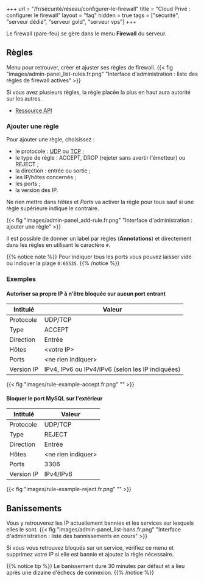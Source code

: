 +++
url = "/fr/sécurité/réseau/configurer-le-firewall"
title = "Cloud Privé : configurer le firewall"
layout = "faq"
hidden = true
tags = ["sécurité", "serveur dédié", "serveur gold", "serveur vps"]
+++

Le firewall (pare-feu) se gère dans le menu **Firewall** du serveur.

## Règles
Menu pour retrouver, créer et ajuster ses règles de firewall.
{{< fig "images/admin-panel_list-rules.fr.png" "Interface d'administration : liste des règles de firewall actives" >}}

Si vous avez plusieurs règles, la règle placée la plus en haut aura autorité sur les autres.

- [Ressource API](https://api.alwaysdata.com/v1/firewall/doc/)


### Ajouter une règle
Pour ajouter une règle, choisissez :

- le protocole : [UDP](https://fr.wikipedia.org/wiki/User_Datagram_Protocol) ou [TCP](https://fr.wikipedia.org/wiki/Transmission_Control_Protocol) ;
- le type de règle : ACCEPT, DROP (rejeter sans avertir l'émetteur) ou REJECT ;
- la direction : entrée ou sortie ;
- les IP/hôtes concernés ;
- les ports ;
- la version des IP.

Ne rien mettre dans *Hôtes* et *Ports* va activer la règle pour tous sauf si une règle supérieure indique le contraire.

{{< fig "images/admin-panel_add-rule.fr.png" "Interface d'administration : ajouter une règle" >}}

Il est possible de donner un label par règles (**Annotations**) et directement dans les règles en utilisant le caractère `#`.

{{% notice note %}}
Pour indiquer tous les ports vous pouvez laisser vide ou indiquer la plage `0:65535`.
{{% /notice %}}

### Exemples

#### Autoriser sa propre IP à n'être bloquée sur aucun port entrant

| Intitulé   | Valeur                                           |
|------------|--------------------------------------------------|
| Protocole  | UDP/TCP                                          |
| Type       | ACCEPT                                           |
| Direction  | Entrée                                           |
| Hôtes      | \<votre IP>                                      |
| Ports      | \<ne rien indiquer>                              |
| Version IP | IPv4, IPv6 ou IPv4/IPv6 (selon les IP indiquées) |

{{< fig "images/rule-example-accept.fr.png" "" >}}

#### Bloquer le port MySQL sur l'extérieur

| Intitulé   | Valeur                                           |
|------------|--------------------------------------------------|
| Protocole  | UDP/TCP                                          |
| Type       | REJECT                                           |
| Direction  | Entrée                                           |
| Hôtes      | \<ne rien indiquer>                              |
| Ports      | 3306                                             |
| Version IP | IPv4/IPv6                                        |

{{< fig "images/rule-example-reject.fr.png" "" >}}


## Banissements
Vous y retrouverez les IP actuellement bannies et les services sur lesquels elles le sont.
{{< fig "images/admin-panel_list-bans.fr.png" "Interface d'administration : liste des bannissements en cours" >}}

Si vous vous retrouvez bloqués sur un service, vérifiez ce menu et supprimez votre IP si elle est bannie et ajoutez la règle nécessaire. 

{{% notice tip %}}
Le banissement dure 30 minutes par défaut et a lieu après une dizaine d'échecs de connexion.
{{% /notice %}}
